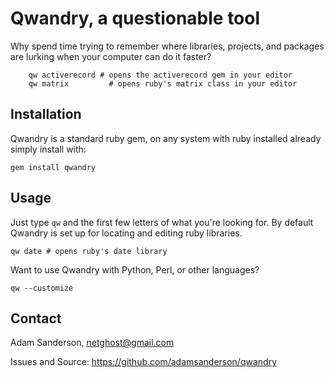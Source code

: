 Qwandry, a questionable tool
=============================

Why spend time trying to remember where libraries, projects, and packages are 
lurking when your computer can do it faster?

		qw activerecord # opens the activerecord gem in your editor
		qw matrix	      # opens ruby's matrix class in your editor
		
Installation
------------
Qwandry is a standard ruby gem, on any system with ruby installed already 
simply install with:

    gem install qwandry

Usage
-----
Just type `qw` and the first few letters of what you're looking for.  By 
default Qwandry is set up for locating and editing ruby libraries.

    qw date # opens ruby's date library

Want to use Qwandry with Python, Perl, or other languages?

    qw --customize 

Contact
-------
Adam Sanderson, netghost@gmail.com

Issues and Source: https://github.com/adamsanderson/qwandry